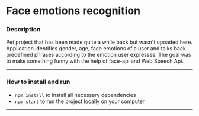# Face emotions recognition

### Description

Pet project that has been made quite a while back but wasn't upoaded here. Application identifies gender, age, face emotions of a user and talks back predefined phrases according to the emotion user expresses. The goal was to make something funny with the help of face-api and Web Speech Api.

---

### How to install and run
- `npm install` to install all necessary dependencies
- `npm start` to run the project locally on your computer

---
